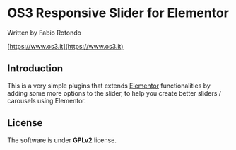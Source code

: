 # OS3 Responsive Slider for Elementor

Written by Fabio Rotondo

[https://www.os3.it](https://www.os3.it)


## Introduction

This is a very simple plugins that extends [Elementor](https://www.elementor.com) functionalities by adding some more options to the slider, to help you create better sliders / carousels using Elementor.

## License

The software is under **GPLv2** license.